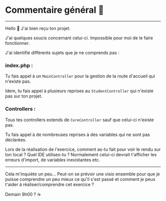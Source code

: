 # Commentaire général 💬
***

Hello 👋 J'ai bien reçu ton projet.

J'ai quelques soucis concernant celui-ci.
Impossible pour moi de le faire fonctionner. 

J'ai identifié différents sujets que je ne comprends pas : 

### index.php : 

Tu fais appel à un `MainController` pour la gestion de la route d'accueil qui n'existe pas.

Idem, tu fais appel à plusieurs reprises au `StudentController` qui n'existe pas sur ton projet.

### Controllers :

Tous tes controllers extends de `CoreController` sauf que celui-ci n'existe pas.

Tu fais appel à de nombreuses reprises à des variables qui ne sont pas déclarées.


Lors de la réalisation de l'exercice, comment as-tu fait pour voir le rendu sur ton local ?
Quel IDE utilises-tu ? Normalement celui-ci devrait t'afficher les erreurs d'import, de variables inexistantes etc.
___

Cela m'inquiète un peu... 
Peut-on se prévoir une visio ensemble pour que je puisse comprendre un peu mieux ce qu'il s'est passé et comment 
je peux t'aider à réaliser/comprendre cet exercice ?

Demain 9h00 ? ☕️


